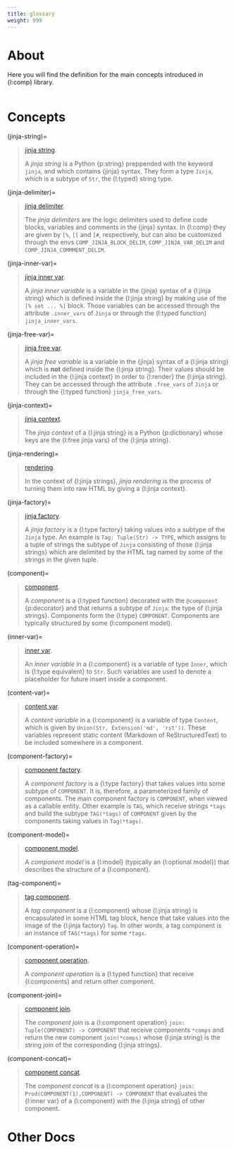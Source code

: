 ```yaml
---
title: glossary
weight: 999
---
```


# About

Here you will find the definition for the main concepts introduced in {l:comp} library.

```{toc}
```

# Concepts

(jinja-string)=
> [jinja string](#jinja-string).
>
> A _jinja string_ is a Python {p:string} preppended with the keyword `jinja`, and which contains {jinja} syntax. They form a type `Jinja`, which is a subtype of `Str`, the {l:typed} string type. 

(jinja-delimiter)=
> [jinja delimiter](#jinja-delimiter).
>
> The _jinja delimiters_ are the logic delimiters used to define code blocks, variables and comments in the {jinja} syntax. In {l:comp} they are given by `[%`, `[[` and `[#`, respectively, but can also be customized through the envs `COMP_JINJA_BLOCK_DELIM`, `COMP_JINJA_VAR_DELIM` and `COMP_JINJA_COMMMENT_DELIM`. 
 
(jinja-inner-var)=
> [jinja inner var](#jinja-inner-var).
>
> A _jinja inner variable_ is a variable in the {jinja} syntax of a {l:jinja string} which is defined inside the {l:jinja string} by making use of the `[% set ... %]` block. Those variables can be accessed through the attribute `.inner_vars` of `Jinja` or through the {l:typed function} `jinja_inner_vars`.

(jinja-free-var)=
> [jinja free var](#jinja-free-var).
>
> A _jinja free variable_ is a variable in the {jinja} syntax of a {l:jinja string} which is __not__ defined inside the {l:jinja string}. Their values should be included in the {l:jinja context} in order to {l:render} the {l:jinja string}. They can be accessed through the attribute `.free_vars` of `Jinja` or through the {l:typed function} `jinja_free_vars`.

(jinja-context)=
> [jinja context](#jinja-context).
>
> The _jinja context_ of a {l:jinja string} is a Python {p:dictionary} whose keys are the {l:free jinja vars} of the {l:jinja string}. 

(jinja-rendering)=
> [rendering](#jinja-rendering).
>
> In the context of {l:jinja strings}, _jinja rendering_ is the process of turning them into raw HTML by giving a {l:jinja context}.

(jinja-factory)=
> [jinja factory](#jinja-factory). 
>
> A _jinja factory_ is a {l:type factory} taking values into a subtype of the `Jinja` type. An example is `Tag: Tuple(Str) -> TYPE`, which assigns to a tuple of strings the subtype of `Jinja` consisting of those {l:jinja strings} which are delimited by the HTML tag named by some of the strings in the given tuple.

(component)=
> [component](#component).
>
> A _component_ is a {l:typed function} decorated with the `@component` {p:decorator} and that returns a subtype of `Jinja`: the type of {l:jinja strings}. Components form the {l:type} `COMPONENT`. Components are typically structured by some {l:component model}.

(inner-var)=
> [inner var](#inner-var).
>
> An _inner variable_ in a {l:component} is a variable of type `Inner`, which is {l:type equivalent} to `Str`.  Such variables are used to denote a placeholder for future insert inside a component.

(content-var)=
> [content var](#content-var).
>
> A _content variable_ in a {l:component} is a variable of type `Content`, which is given by `Union(Str, Extension('md', 'rst'))`. These variables represent static content (Markdown of ReStructuredText) to be included somewhere in a component.

(component-factory)=
> [component factory](#component-factory).
>
> A _component factory_ is a {l:type factory} that takes values into some subtype of `COMPONENT`. It is, therefore, a parameterized family of components. The main component factory is `COMPONENT`, when viewed as a callable entity. Other example is `TAG`, which receive strings `*tags` and build the subtype `TAG(*tags)` of `COMPONENT` given by the components taking values in `Tag(*tags)`.

(component-model)=
> [component model](#component-model).
>
> A _component model_ is a {l:model} (typically an {l:optional model}) that describes the structure of a {l:component}.

(tag-component)=
> [tag component](#tag-component).
>
> A _tag component_ is a {l:component} whose {l:jinja string} is encapsulated in some HTML tag block, hence that take values into the image of the {l:jinja factory} `Tag`. In other words, a tag component is an instance of `TAG(*tags)` for some `*tags`.

(component-operation)=
> [component operation](#component-operation).
>
> A _component operation_ is a {l:typed function} that receive {l:components} and return other component.

(component-join)=
> [component join](#component-join).
>
> The _component join_ is a {l:component operation} `join: Tuple(COMPONENT) -> COMPONENT` that receive components `*comps` and return the new component `join(*comps)` whose {l:jinja string} is the string join of the corresponding {l:jinja strings}.

(component-concat)=
> [component concat](#component-concat).
> 
> The _component concat_ is a {l:component operation} `join: Prod(COMPONENT(1),COMPONENT) -> COMPONENT` that evaluates the {l:inner var} of a {l:component} with the {l:jinja string} of other component.


# Other Docs

```{toc-dir}
```
